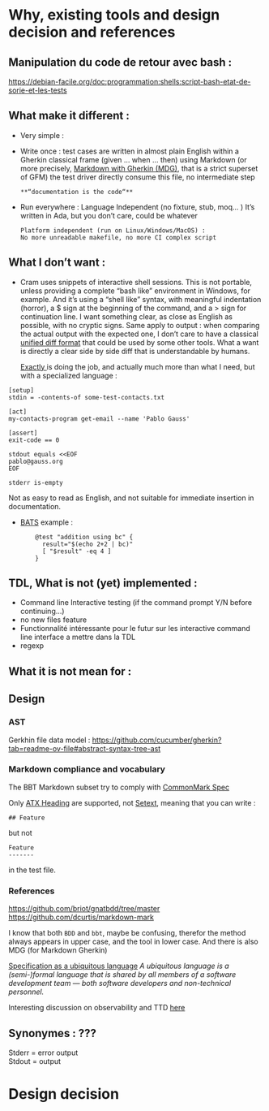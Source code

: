 # Why, existing tools and design decision and references

## Manipulation du code de retour avec bash :
https://debian-facile.org/doc:programmation:shells:script-bash-etat-de-sorie-et-les-tests

## What make it different :

  - Very simple : 

  - Write once :
        test cases are written in almost plain English
        within a Gherkin classical frame (given … when … then)
        using Markdown (or more precisely, [Markdown with Gherkin (MDG)]( https://github.com/cucumber/gherkin/blob/main/MARKDOWN_WITH_GHERKIN.md), that is a strict superset of GFM)
        the test driver directly consume this file, no intermediate step

        **“documentation is the code“**

  - Run everywhere :
        Language Independent (no fixture, stub, moq… )
        It’s written in Ada, but you don’t care, could be whatever

        Platform independent (run on Linux/Windows/MacOS) :
        No more unreadable makefile, no more CI complex script

## What I don’t want :

  - Cram uses snippets of interactive shell sessions. This is not portable, unless providing a complete “bash like” environment in Windows, for example.
    And it’s using a “shell like” syntax, with meaningful indentation (horror), a $ sign at the beginning of the command, and a > sign for continuation line.
    I want something clear, as close as English as possible, with no cryptic signs.
    Same apply to output : when comparing the actual output with the expected one, I don’t care to have a classical [unified diff format](https://en.wikipedia.org/wiki/Diff#Unified_format) that could be used by some other tools.
    What a want is directly a clear side by side diff that is understandable by humans.

    [Exactly ]( https://github.com/emilkarlen/exactly/tree/master) is doing the job, and actually much more than what I need, but with a specialized language :

```
[setup]
stdin = -contents-of some-test-contacts.txt

[act]
my-contacts-program get-email --name 'Pablo Gauss'

[assert]
exit-code == 0

stdout equals <<EOF
pablo@gauss.org
EOF

stderr is-empty

```
Not as easy to read as English, and not suitable for immediate insertion in documentation.

- [BATS]( https://github.com/bats-core/bats-core) example :

          @test "addition using bc" {
            result="$(echo 2+2 | bc)"
            [ "$result" -eq 4 ]
          }

## TDL, What is not (yet) implemented :

- Command line Interactive testing (if the command prompt Y/N before continuing…)
- no new files feature
- Functionnalité intéressante pour le futur sur les interactive command line interface a mettre dans la TDL
- regexp

     
## What it is not mean for :



## Design

### AST

Gerkhin file data model :  https://github.com/cucumber/gherkin?tab=readme-ov-file#abstract-syntax-tree-ast

### Markdown compliance and vocabulary
The BBT Markdown subset try to comply with [CommonMark Spec](https://spec.commonmark.org/)

Only [ATX Heading](https://spec.commonmark.org/0.31.2/#atx-headings) are supported, not [Setext](https://spec.commonmark.org/0.31.2/#setext-headings), meaning that you can write :
```
## Feature
```
but not
```
Feature
-------
```
in the test file.

### References
https://github.com/briot/gnatbdd/tree/master
https://github.com/dcurtis/markdown-mark


I know that both `BDD` and `bbt`, maybe be confusing, therefor the method always appears in upper case, and the tool in lower case.
And there is also MDG (for Markdown Gherkin)

[Specification as a ubiquitous language](https://en.wikipedia.org/wiki/Behavior-driven_development#Specification_as_a_ubiquitous_language)
*A ubiquitous language is a (semi-)formal language that is shared by all members of a software development team — both software developers and non-technical personnel.*

Interesting discussion on observability and TTD [here](https://www.youtube.com/watch?v=prLRI3VEVq4&t=2190s)


## Synonymes : ???

  Stderr = error output  
  Stdout = output

# Design decision
